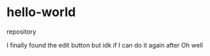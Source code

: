 # hello-world
repository


I finally found the edit button but idk if I can do it again after
Oh well
